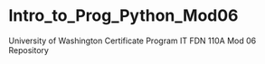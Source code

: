 # Intro_to_Prog_Python_Mod06
University of Washington Certificate Program IT FDN 110A Mod 06 Repository 
